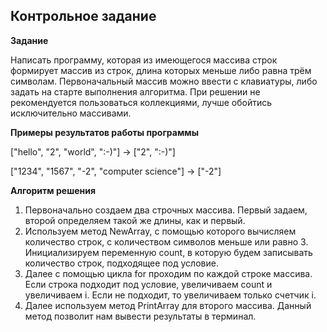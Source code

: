 ## Контрольное задание

**Задание**

Написать программу, которая из имеющегося массива строк формирует массив из строк, длина которых меньше либо равна трём символам. Первоначальный массив можно ввести с клавиатуры, либо задать на старте выполнения алгоритма. При решении не рекомендуется пользоваться коллекциями, лучше обойтись исключительно массивами.

**Примеры результатов работы программы**

["hello", "2", "world", ":-)"] -> ["2", ":-)"]

["1234", "1567", "-2", "computer science"] -> ["-2"]


**Алгоритм решения**
1. Первоначально создаем два строчных массива. Первый задаем, второй определяем такой же длины, как и первый.
2. Используем метод NewArray, с помощью которого вычисляем количество строк, с количеством символов меньше или равно 3.
Инициализируем переменную count, в которую будем записывать количество строк, подходящее под условие. 
3. Далее с помощью цикла for проходим по каждой строке массива.
Если строка подходит под условие, увеличиваем count и увеличиваем i. Если не подходит, то увеличиваем только счетчик i.
4. Далее используем метод PrintArray для второго массива. Данный метод позволит нам вывести результаты в терминал.

